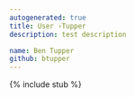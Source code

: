 ```yaml
---
autogenerated: true
title: User ›Tupper
description: test description

name: Ben Tupper
github: btupper
---
```

{% include stub %}

